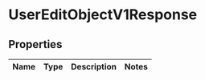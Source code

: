 
# UserEditObjectV1Response

## Properties
| Name | Type | Description | Notes |
| ------------ | ------------- | ------------- | ------------- |



